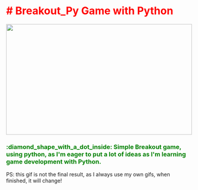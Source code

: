 <div id="banner">
  <h1><span style="color:red"># Breakout_Py Game with Python</span></h1>
  <img src="https://media.giphy.com/media/26u4iGYsaVfWljK6s/giphy.gif" width="100%" height="300px">
</div>
<div id="content">
  <p><h3><span style="color: green">:diamond_shape_with_a_dot_inside: Simple Breakout game, using python, as I'm eager to put a lot of ideas as I'm learning game development with Python.</span></h3></p>
<p>PS: this gif is not the final result, as I always use my own gifs, when finished, it will change!</p>
